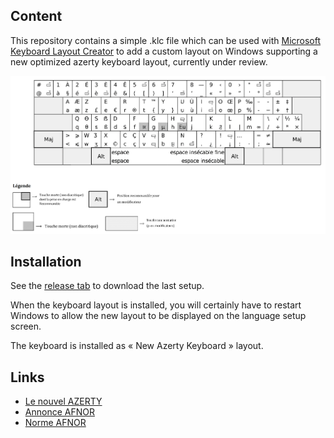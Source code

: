 ## Content

This repository contains a simple .klc file which can be used with [Microsoft Keyboard Layout Creator](https://www.microsoft.com/en-us/download/details.aspx?id=22339)
to add a custom layout on Windows supporting a new optimized azerty keyboard layout, currently under review.

![](./refs/main_layout.png)

## Installation

See the [release tab](/tbolon/optimized-azerty-win/releases) to download the last setup.

When the keyboard layout is installed, you will certainly have to restart Windows to allow the new layout to be displayed on the language setup screen.

The keyboard is installed as « New Azerty Keyboard » layout.

## Links

- [Le nouvel AZERTY](http://norme-azerty.fr/)
- [Annonce AFNOR](https://www.afnor.org/presse_avril2019/clavier-francais-norme-volontaire-pour-faciliter-ecriture/)
- [Norme AFNOR](https://www.boutique.afnor.org/norme/nf-z71-300/interfaces-utilisateurs-dispositions-de-clavier-bureautique-francais/article/901594/fa188960)
